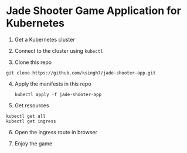 # Jade Shooter Game Application for Kubernetes

1. Get a Kubernetes cluster

2. Connect to the cluster using `kubectl`

3. Clone this repo 

`git clone https://github.com/ksingh7/jade-shooter-app.git`

4. Apply the manifests in this repo 
 
    `kubectl apply -f jade-shooter-app`

5. Get resources 
```
kubectl get all
kubectl get ingress
```

6. Open the ingress route in browser

7. Enjoy the game
